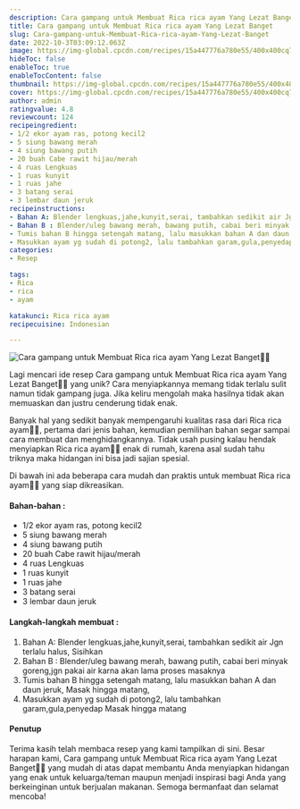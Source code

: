 ```yaml
---
description: Cara gampang untuk Membuat Rica rica ayam Yang Lezat Banget"
title: Cara gampang untuk Membuat Rica rica ayam Yang Lezat Banget
slug: Cara-gampang-untuk-Membuat-Rica-rica-ayam-Yang-Lezat-Banget
date: 2022-10-3T03:09:12.063Z
image: https://img-global.cpcdn.com/recipes/15a447776a780e55/400x400cq70/photo.jpg
hideToc: false
enableToc: true
enableTocContent: false
thumbnail: https://img-global.cpcdn.com/recipes/15a447776a780e55/400x400cq70/photo.jpg
cover: https://img-global.cpcdn.com/recipes/15a447776a780e55/400x400cq70/photo.jpg
author: admin
ratingvalue: 4.8
reviewcount: 124
recipeingredient:
- 1/2 ekor ayam ras, potong kecil2
- 5 siung bawang merah
- 4 siung bawang putih
- 20 buah Cabe rawit hijau/merah
- 4 ruas Lengkuas
- 1 ruas kunyit
- 1 ruas jahe
- 3 batang serai
- 3 lembar daun jeruk
recipeinstructions:
- Bahan A: Blender lengkuas,jahe,kunyit,serai, tambahkan sedikit air Jgn terlalu halus, Sisihkan
- Bahan B : Blender/uleg bawang merah, bawang putih, cabai beri minyak goreng,jgn pakai air karna akan lama proses masaknya
- Tumis bahan B hingga setengah matang, lalu masukkan bahan A dan daun jeruk, Masak hingga matang,
- Masukkan ayam yg sudah di potong2, lalu tambahkan garam,gula,penyedap Masak hingga matang
categories:
- Resep

tags:
- Rica
- rica
- ayam

katakunci: Rica rica ayam
recipecuisine: Indonesian

---
```


![Cara gampang untuk Membuat Rica rica ayam Yang Lezat Banget👩‍🍳](https://img-global.cpcdn.com/recipes/15a447776a780e55/400x400cq70/photo.jpg)

Lagi mencari ide resep Cara gampang untuk Membuat Rica rica ayam Yang Lezat Banget👩‍🍳 yang unik? Cara menyiapkannya memang tidak terlalu sulit namun tidak gampang juga. Jika keliru mengolah maka hasilnya tidak akan memuaskan dan justru cenderung tidak enak.

Banyak hal yang sedikit banyak mempengaruhi kualitas rasa dari Rica rica ayam👩‍🍳, pertama dari jenis bahan, kemudian pemilihan bahan segar sampai cara membuat dan menghidangkannya. Tidak usah pusing kalau hendak menyiapkan Rica rica ayam👩‍🍳 enak di rumah, karena asal sudah tahu triknya maka hidangan ini bisa jadi sajian spesial.

Di bawah ini ada beberapa cara mudah dan praktis untuk membuat Rica rica ayam👩‍🍳 yang siap dikreasikan.

<!--inarticleads1-->

#### Bahan-bahan :

- 1/2 ekor ayam ras, potong kecil2
- 5 siung bawang merah
- 4 siung bawang putih
- 20 buah Cabe rawit hijau/merah
- 4 ruas Lengkuas
- 1 ruas kunyit
- 1 ruas jahe
- 3 batang serai
- 3 lembar daun jeruk

<!--inarticleads2-->

#### Langkah-langkah membuat :

1. Bahan A: Blender lengkuas,jahe,kunyit,serai, tambahkan sedikit air Jgn terlalu halus, Sisihkan
1. Bahan B : Blender/uleg bawang merah, bawang putih, cabai beri minyak goreng,jgn pakai air karna akan lama proses masaknya
1. Tumis bahan B hingga setengah matang, lalu masukkan bahan A dan daun jeruk, Masak hingga matang,
1. Masukkan ayam yg sudah di potong2, lalu tambahkan garam,gula,penyedap Masak hingga matang

#### Penutup

Terima kasih telah membaca resep yang kami tampilkan di sini. Besar harapan kami, Cara gampang untuk Membuat Rica rica ayam Yang Lezat Banget👩‍🍳 yang mudah di atas dapat membantu Anda menyiapkan hidangan yang enak untuk keluarga/teman maupun menjadi inspirasi bagi Anda yang berkeinginan untuk berjualan makanan. Semoga bermanfaat dan selamat mencoba!